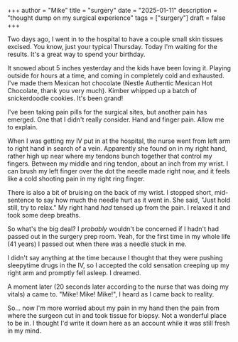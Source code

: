 +++
author = "Mike"
title = "surgery"
date = "2025-01-11"
description = "thought dump on my surgical experience"
tags = ["surgery"]
draft = false
+++

Two days ago, I went in to the hospital to have a couple small skin tissues excised. You know, just your typical Thursday. Today I'm waiting for the results. It's a great way to spend your birthday.

It snowed about 5 inches yesterday and the kids have been loving it. Playing outside for hours at a time, and coming in completely cold and exhausted. I've made them Mexican hot chocolate (Nestle Authentic Mexican Hot Chocolate, thank you very much). Kimber whipped up a batch of snickerdoodle cookies. It's been grand!

I've been taking pain pills for the surgical sites, but another pain has emerged. One that I didn't really consider. Hand and finger pain. Allow me to explain.

When I was getting my IV put in at the hospital, the nurse went from left arm to right hand in search of a vein. Apparently she found on in my right hand, rather high up near where my tendons bunch together that control my fingers. Between my middle and ring tendon, about an inch from my wrist. I can brush my left finger over the dot the needle made right now, and it feels like a cold shooting pain in my right ring finger.

There is also a bit of bruising on the back of my wrist. I stopped short, mid-sentence to say how much the needle hurt as it went in. She said, "Just hold still, try to relax." My right hand _had_ tensed up from the pain. I relaxed it and took some deep breaths.

So what's the big deal? I _probably_ wouldn't be concerned if I hadn't had passed out in the surgery prep room. Yeah, for the first time in my whole life (41 years) I passed out when there was a needle stuck in me. 

I didn't say anything at the time because I thought that they were pushing sleepytime drugs in the IV, so I accepted the cold sensation creeping up my right arm and promptly fell asleep. I dreamed.

A moment later (20 seconds later according to the nurse that was doing my vitals) a came to. "Mike! Mike! Mike!", I heard as I came back to reality.

So... now I'm more worried about my pain in my hand then the pain from where the surgeon cut in and took tissue for biopsy. Not a wonderful place to be in. I thought I'd write it down here as an account while it was still fresh in my mind. 
